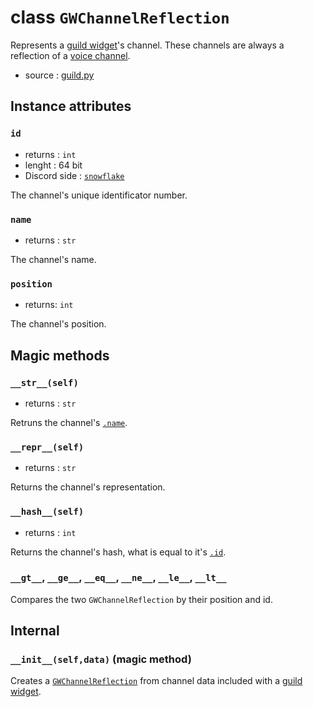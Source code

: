 # class `GWChannelReflection`

Represents a [guild widget](GuildWidget.md)'s channel. These channels are
always a reflection of a [voice channel](ChannelVoice.md).

- source : [guild.py](https://github.com/HuyaneMatsu/hata/blob/master/hata/discord/guild.py)

## Instance attributes

### `id`

- returns : `int`
- lenght : 64 bit
- Discord side : [`snowflake`](https://github.com/discordapp/discord-api-docs/blob/master/docs/Reference.md#snowflakes)

The channel's unique identificator number.

### `name`

- returns : `str`

The channel's name.

### `position`

- returns: `int`

The channel's position.

## Magic methods

### `__str__(self)`

- returns : `str`

Retruns the channel's [`.name`](#name).

### `__repr__(self)`

- returns : `str`

Returns the channel's representation.

### `__hash__(self)`

- returns : `int`

Returns the channel's hash, what is equal to it's [`.id`](#id).

### `__gt__`, `__ge__`, `__eq__`, `__ne__`, `__le__`, `__lt__`

Compares the two `GWChannelReflection` by their position and id.

## Internal

### `__init__(self,data)` (magic method)

Creates a [`GWChannelReflection`](GWChannelReflection.md) from channel data
included with a [guild widget](GuildWidget.md).
